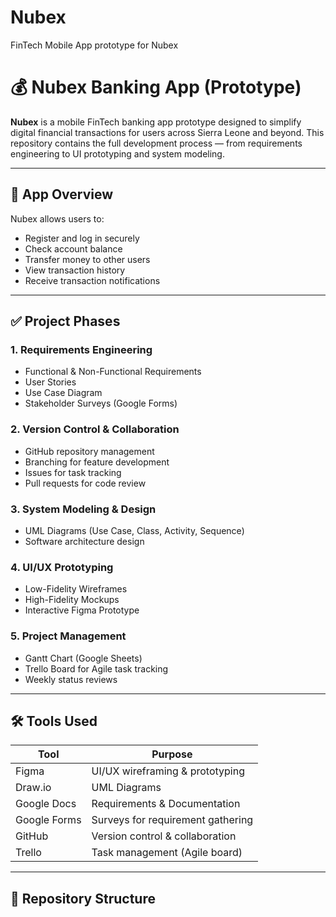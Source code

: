# Nubex
FinTech Mobile App prototype for Nubex
# 💰 Nubex Banking App (Prototype)

**Nubex** is a mobile FinTech banking app prototype designed to simplify digital financial transactions for users across Sierra Leone and beyond. This repository contains the full development process — from requirements engineering to UI prototyping and system modeling.

---

## 📱 App Overview

Nubex allows users to:

- Register and log in securely
- Check account balance
- Transfer money to other users
- View transaction history
- Receive transaction notifications

---

## ✅ Project Phases

### 1. Requirements Engineering
- Functional & Non-Functional Requirements
- User Stories
- Use Case Diagram
- Stakeholder Surveys (Google Forms)

### 2. Version Control & Collaboration
- GitHub repository management
- Branching for feature development
- Issues for task tracking
- Pull requests for code review

### 3. System Modeling & Design
- UML Diagrams (Use Case, Class, Activity, Sequence)
- Software architecture design

### 4. UI/UX Prototyping
- Low-Fidelity Wireframes
- High-Fidelity Mockups
- Interactive Figma Prototype

### 5. Project Management
- Gantt Chart (Google Sheets)
- Trello Board for Agile task tracking
- Weekly status reviews

---

## 🛠️ Tools Used

| Tool           | Purpose                          |
|----------------|----------------------------------|
| Figma          | UI/UX wireframing & prototyping |
| Draw.io        | UML Diagrams                     |
| Google Docs    | Requirements & Documentation     |
| Google Forms   | Surveys for requirement gathering|
| GitHub         | Version control & collaboration  |
| Trello         | Task management (Agile board)    |

---

## 📂 Repository Structure

